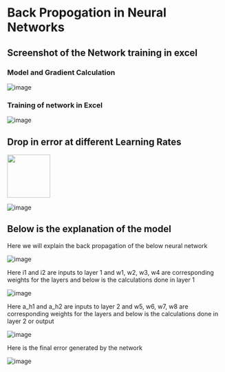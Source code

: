 # Back Propogation in Neural Networks

## Screenshot of the Network training in excel

### Model and Gradient Calculation
![image](https://user-images.githubusercontent.com/24980224/118105606-378b3d00-b3fa-11eb-8ab0-ff6fd5f76db3.png)

### Training of network in Excel
![image](https://user-images.githubusercontent.com/24980224/118106281-0f500e00-b3fb-11eb-9daf-135fb278a0b1.png)

## Drop in error at different Learning Rates
<img src="https://user-images.githubusercontent.com/24980224/118105293-d4010f80-b3f9-11eb-9323-c1a70f2d4664.png" width="100" height="100"/>

![image](https://user-images.githubusercontent.com/24980224/118105293-d4010f80-b3f9-11eb-9323-c1a70f2d4664.png)

## Below is the explanation of the model

Here we will explain the back propagation of the below neural network

![image](https://user-images.githubusercontent.com/24980224/118081121-642e5d00-b3d8-11eb-8ad2-f422454b94f8.png)

Here i1 and i2 are inputs to layer 1 and w1, w2, w3, w4 are corresponding weights for the layers and below is the calculations done in layer 1

![image](https://user-images.githubusercontent.com/24980224/118082954-b6bd4880-b3db-11eb-8fad-86c72adc06dc.png)

Here a_h1 and a_h2 are inputs to layer 2 and w5, w6, w7, w8 are corresponding weights for the layers and below is the calculations done in layer 2 or output

![image](https://user-images.githubusercontent.com/24980224/118083113-f6843000-b3db-11eb-9e68-fb8337debe9b.png)

Here is the final error generated by the network 

![image](https://user-images.githubusercontent.com/24980224/118083137-03a11f00-b3dc-11eb-9f08-a99d34f03f8c.png)



